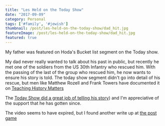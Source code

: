 ```yaml
---
title: "Les Held on the Today Show"
date: "2017-09-09"
category: Personal
tags: ['#family', '#jewish']
thumbnail: /post/les-held-on-the-today-show/dad_hit.jpg
featureImage: /post/les-held-on-the-today-show/dad_hit.jpg
featured: true
---
```


My father was featured on Hoda's Bucket list segment on the Today show.

My dad never really wanted to talk about his past in public, but recently he met one of the soldiers from the US 30th Infantry who rescued him. With the passing of the last of the group who rescued him, he now wants to ensure his story is told. The today show segment didn't go into detail of his rescue, but men like Matthew Rozell and Frank Towers have documented it on [Teaching History Matters](https://teachinghistorymatters.com/2016/03/01/the-last-transport/)

The [Today Show did a great job of telling his story](http://www.today.com/news/80-year-old-dad-who-survived-holocaust-gets-ultimate-surprise-t102666
)) and I'm appreciative of the support  that he has gotten since.

The video seems to have expired, but I found another write up at [the post game](http://www.thepostgame.com/holocaust-survivor-john-mcenroe-today-show-surprise)

